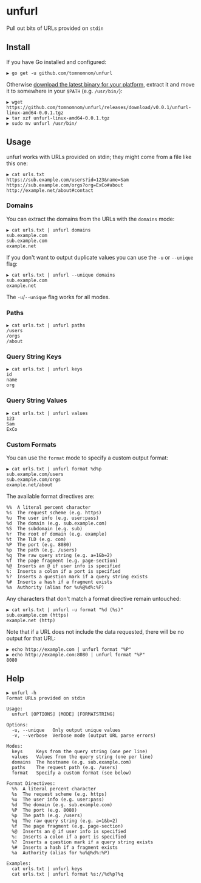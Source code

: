 # unfurl

Pull out bits of URLs provided on `stdin`

## Install

If you have Go installed and configured:

```
▶ go get -u github.com/tomnomnom/unfurl
```

Otherwise [download the latest binary for your platform](https://github.com/tomnomnom/unfurl/releases),
extract it and move it to somewhere in your `$PATH` (e.g. `/usr/bin/`):

```
▶ wget https://github.com/tomnomnom/unfurl/releases/download/v0.0.1/unfurl-linux-amd64-0.0.1.tgz
▶ tar xzf unfurl-linux-amd64-0.0.1.tgz
▶ sudo mv unfurl /usr/bin/
```

## Usage

unfurl works with URLs provided on stdin; they might come from a file like this one:

```
▶ cat urls.txt
https://sub.example.com/users?id=123&name=Sam
https://sub.example.com/orgs?org=ExCo#about
http://example.net/about#contact
```

### Domains

You can extract the domains from the URLs with the `domains` mode:

```
▶ cat urls.txt | unfurl domains
sub.example.com
sub.example.com
example.net
```

If you don't want to output duplicate values you can use the `-u` or `--unique` flag:

```
▶ cat urls.txt | unfurl --unique domains
sub.example.com
example.net
```

The `-u`/`--unique` flag works for all modes.

### Paths

```
▶ cat urls.txt | unfurl paths
/users
/orgs
/about
```

### Query String Keys

```
▶ cat urls.txt | unfurl keys
id
name
org
```

### Query String Values

```
▶ cat urls.txt | unfurl values
123
Sam
ExCo
```

### Custom Formats

You can use the `format` mode to specify a custom output format:

```
▶ cat urls.txt | unfurl format %d%p
sub.example.com/users
sub.example.com/orgs
example.net/about
```

The available format directives are:

```
%%  A literal percent character
%s  The request scheme (e.g. https)
%u  The user info (e.g. user:pass)
%d  The domain (e.g. sub.example.com)
%S  The subdomain (e.g. sub)
%r  The root of domain (e.g. example)
%t  The TLD (e.g. com)
%P  The port (e.g. 8080)
%p  The path (e.g. /users)
%q  The raw query string (e.g. a=1&b=2)
%f  The page fragment (e.g. page-section)
%@  Inserts an @ if user info is specified
%:  Inserts a colon if a port is specified
%?  Inserts a question mark if a query string exists
%#  Inserts a hash if a fragment exists
%a  Authority (alias for %u%@%d%:%P)
```

Any characters that don't match a format directive remain untouched:

```
▶ cat urls.txt | unfurl -u format "%d (%s)"
sub.example.com (https)
example.net (http)
```

Note that if a URL does not include the data requested, there will be no output for that URL:

```
▶ echo http://example.com | unfurl format "%P"
▶ echo http://example.com:8080 | unfurl format "%P"
8080
```


## Help

```
▶ unfurl -h
Format URLs provided on stdin

Usage:
  unfurl [OPTIONS] [MODE] [FORMATSTRING]

Options:
  -u, --unique   Only output unique values
  -v, --verbose  Verbose mode (output URL parse errors)

Modes:
  keys     Keys from the query string (one per line)
  values   Values from the query string (one per line)
  domains  The hostname (e.g. sub.example.com)
  paths    The request path (e.g. /users)
  format   Specify a custom format (see below)

Format Directives:
  %%  A literal percent character
  %s  The request scheme (e.g. https)
  %u  The user info (e.g. user:pass)
  %d  The domain (e.g. sub.example.com)
  %P  The port (e.g. 8080)
  %p  The path (e.g. /users)
  %q  The raw query string (e.g. a=1&b=2)
  %f  The page fragment (e.g. page-section)
  %@  Inserts an @ if user info is specified
  %:  Inserts a colon if a port is specified
  %?  Inserts a question mark if a query string exists
  %#  Inserts a hash if a fragment exists
  %a  Authority (alias for %u%@%d%:%P)

Examples:
  cat urls.txt | unfurl keys
  cat urls.txt | unfurl format %s://%d%p?%q
```
